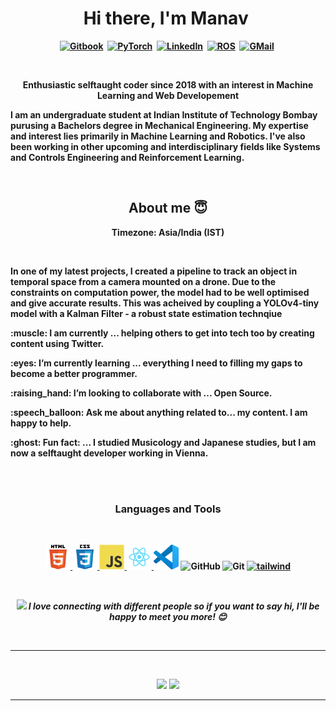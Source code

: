 <p>
  <h1 align="center"><b>Hi there, I'm Manav <img src="https://docs.google.com/uc?export=download&id=166Ecq6uBl61U14OUlkHOHIBv2ArKoumJ" alt="" width="30"></h1>
</p>
<p align="center">
<a href="https://manav-doshi.gitbook.io/"><img src="https://img.shields.io/badge/GitBook-7B36ED?style=for-the-badge&logo=gitbook&logoColor=white" alt="Gitbook" /></a>&nbsp;
<a href="https://pytorch.org/"><img src="https://img.shields.io/badge/PyTorch-EE4C2C?style=for-the-badge&logo=PyTorch&logoColor=white" alt="PyTorch" /></a>&nbsp;
 <a href="https://linkedin.com/in/manav-doshi-871b091b8"><img src="https://img.shields.io/badge/LinkedIn-0077B5?style=for-the-badge&logo=linkedin&logoColor=white" alt="LinkedIn" /></a>&nbsp;
<a href="https://www.djangoproject.com/"><img src="https://img.shields.io/badge/Robot%20Framework-000000?style=for-the-badge&logo=robot-framework&logoColor=white" alt="ROS" /></a>&nbsp;
<a href="mailto:doshimanav@gmail.com"><img src="https://img.shields.io/badge/Gmail-D14836?style=for-the-badge&logo=gmail&logoColor=white" alt="GMail" /></a>&nbsp;

</p>
<br />

<p align="center">Enthusiastic selftaught coder since 2018 with an interest in Machine Learning and Web Developement</p>
<p>I am an undergraduate student at Indian Institute of Technology Bombay purusing a Bachelors degree in Mechanical Engineering. My expertise and interest lies primarily in Machine Learning and Robotics. I've also been working in other upcoming and interdisciplinary fields like Systems and Controls Engineering and Reinforcement Learning.</p>
<br />

<h2 align="center">About me 😇</h2>
<p align="center">
Timezone: Asia/India (IST)
</p>
<br />
<p>In one of my latest projects, I created a pipeline to track an object in temporal space from a camera mounted on a drone. Due to the constraints on computation power, the model had to be well optimised and give accurate results. This was acheived by coupling a YOLOv4-tiny model with a Kalman Filter - a robust state estimation technqiue</p>

<p>:muscle: I am currently ... helping others to get into tech too by creating content using Twitter.</p>
<p>:eyes: I’m currently learning ... everything I need to filling my gaps to become a better programmer.</p>
<p>:raising_hand: I’m looking to collaborate with ... Open Source.</p>
<p>:speech_balloon: Ask me about anything related to... my content. I am happy to help.</p>
<p>:ghost: Fun fact: ... I studied Musicology and Japanese studies, but I am now a selftaught developer working in Vienna. </p>

<br />
<br />
<p>
<h3 align="center"> Languages and Tools</h3>
</p>
<br />
<p align="center">
<a href="https://www.w3.org/html/" target="_blank"> <img src="https://raw.githubusercontent.com/devicons/devicon/master/icons/html5/html5-original-wordmark.svg" alt="html5" width="40" height="40"/> </a>
<a href="https://www.w3schools.com/css/" target="_blank"> <img src="https://raw.githubusercontent.com/devicons/devicon/master/icons/css3/css3-original-wordmark.svg" alt="css3" width="40" height="40"/> </a>
<a href="https://developer.mozilla.org/en-US/docs/Web/JavaScript" target="_blank"> <img src="https://raw.githubusercontent.com/devicons/devicon/master/icons/javascript/javascript-original.svg" alt="javascript" width="40" height="40"/> </a>
<a href="https://reactjs.org/" target="_blank"> <img src="https://raw.githubusercontent.com/github/explore/80688e429a7d4ef2fca1e82350fe8e3517d3494d/topics/react/react.png" alt="react" width="40" height="40"/> </a>
<img alt="Visual Studio Code" width="40px" src="https://raw.githubusercontent.com/github/explore/80688e429a7d4ef2fca1e82350fe8e3517d3494d/topics/visual-studio-code/visual-studio-code.png" />
<img alt="GitHub" width="40px" src="https://docs.google.com/uc?export=download&id=1fkb6h66GdyddiOlDGXZecngQQoFs9yV0" />
<img alt="Git" width="40px" src="https://raw.githubusercontent.com/jmnote/z-icons/master/svg/git.svg" />
<a href="https://tailwindcss.com/" target="_blank"> <img src="https://www.vectorlogo.zone/logos/tailwindcss/tailwindcss-icon.svg" alt="tailwind" width="40" height="40"/> </a>
   </p>
<br />
<p align="center">
<img src="https://media.giphy.com/media/LnQjpWaON8nhr21vNW/giphy.gif" width="60"> <em><b>I love connecting with different people</b> so if you want to say <b>hi, I'll be happy to meet you more!</b> 😊</em>
</p>
<br />

---

<br />
<p align="center">
<img src="https://github-readme-stats.vercel.app/api?username=mdoshi&theme=radical&show_icons=true" width="410"/>
<img src="https://github-readme-stats.vercel.app/api/top-langs/?username=mdoshi&layout=compact&theme=radical" width="400" />
</p>

---
